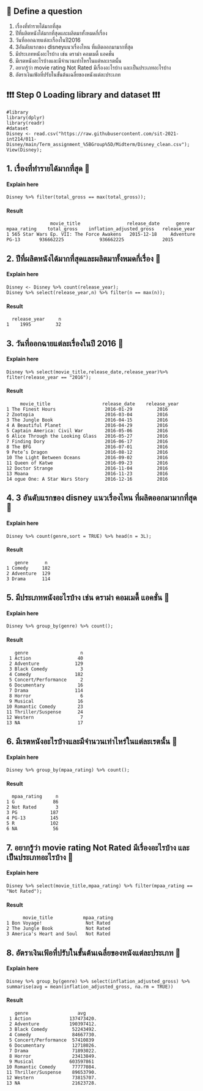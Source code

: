 
 
## 📖 Define a question
1. เรื่องที่ทำรายได้มากที่สุด
2. ปีที่ผลิตหนังได้มากที่สุดและผลิตมาทั้งหมดกี่เรื่อง
3. วันที่ออกฉายแต่ละเรื่องในปี2016
4. 3อันดับแรกของ disneyแนวเรื่องไหน ที่ผลิตออกมามากที่สุด
5. มีประเภทหนังอะไรบ้าง เช่น ดราม่า คอมเมดี้ แอคชั่น
6. มีเรตหนังอะไรบ้างและมีจำนวนเท่าไหรในแต่หละเรตนั้น
7. อยากรู้ว่า movie rating Not Rated มีเรื่องอะไรบ้าง และเป็นประเภทอะไรบ้าง
8. อัตราเงินเฟ้อที่ปรับในขั้นต้นเฉลี่ยของหนังแต่ละประเภท


## ❗❗❗ Step 0 Loading library and dataset ❗❗❗
```{R}
#library
library(dplyr)
library(readr)
#dataset
Disney <- read.csv("https://raw.githubusercontent.com/sit-2021-int214/011-Disney/main/Term_assignment_%5BGroup%5D/Midterm/Disney_clean.csv");
View(Disney);
```

## 1. เรื่องที่ทำรายได้มากที่สุด 🍊
#### Explain here
```{R}
Disney %>% filter(total_gross == max(total_gross));
```
#### Result
```{R}
                movie_title                 release_date      genre     mpaa_rating    total_gross    inflation_adjusted_gross   release_year
1 565 Star Wars Ep. VII: The Force Awakens   2015-12-18     Adventure       PG-13       936662225             936662225              2015
```

## 2. ปีที่ผลิตหนังได้มากที่สุดและผลิตมาทั้งหมดกี่เรื่อง 🍉
#### Explain here
```{R}
Disney <- Disney %>% count(release_year);
Disney %>% select(release_year,n) %>% filter(n == max(n));
```
#### Result
```{R}
  release_year     n
1    1995         32
```


## 3. วันที่ออกฉายแต่ละเรื่องในปี 2016 🍒
#### Explain here
```{R}
Disney %>% select(movie_title,release_date,release_year)%>% filter(release_year == "2016");
```
#### Result
```{R}
     movie_title                   release_date    release_year
1 The Finest Hours                  2016-01-29         2016
2 Zootopia                          2016-03-04         2016
3 The Jungle Book                   2016-04-15         2016
4 A Beautiful Planet                2016-04-29         2016
5 Captain America: Civil War        2016-05-06         2016
6 Alice Through the Looking Glass   2016-05-27         2016
7 Finding Dory                      2016-06-17         2016
8 The BFG                           2016-07-01         2016
9 Pete’s Dragon                     2016-08-12         2016
10 The Light Between Oceans         2016-09-02         2016
11 Queen of Katwe                   2016-09-23         2016
12 Doctor Strange                   2016-11-04         2016
13 Moana                            2016-11-23         2016
14 ogue One: A Star Wars Story      2016-12-16         2016
```


## 4. 3 อันดับแรกของ disney แนวเรื่องไหน ที่ผลิตออกมามากที่สุด 🍅
#### Explain here
```{R}
Disney %>% count(genre,sort = TRUE) %>% head(n = 3L);
```
#### Result
```{R}
   genre      n
1 Comedy     182
2 Adventure  129
3 Drama      114
```

## 5. มีประเภทหนังอะไรบ้าง เช่น ดราม่า คอมเมดี้ แอคชั่น 🍆
#### Explain here
```{R}
Disney %>% group_by(genre) %>% count();
```
#### Result
```{R}
   genre                   n
 1 Action                 40
 2 Adventure             129
 3 Black Comedy            3
 4 Comedy                182
 5 Concert/Performance     2
 6 Documentary            16
 7 Drama                 114
 8 Horror                  6
 9 Musical                16
10 Romantic Comedy        23
11 Thriller/Suspense      24
12 Western                 7
13 NA                     17
```

 
## 6. มีเรตหนังอะไรบ้างและมีจำนวนเท่าไหร่ในแต่ละเรตนั้น 🍎
#### Explain here
```{R}
Disney %>% group_by(mpaa_rating) %>% count();
```
#### Result
```{R}
  mpaa_rating     n
1 G              86
2 Not Rated       3
3 PG            187
4 PG-13         145
5 R             102
6 NA             56
```


## 7. อยากรู้ว่า movie rating Not Rated มีเรื่องอะไรบ้าง และเป็นประเภทอะไรบ้าง 🍋
#### Explain here
```{R}
Disney %>% select(movie_title,mpaa_rating) %>% filter(mpaa_rating == "Not Rated");
```
#### Result
```{R}
      movie_title           mpaa_rating
1 Bon Voyage!                Not Rated
2 The Jungle Book            Not Rated
3 America's Heart and Soul   Not Rated
```


## 8. อัตราเงินเฟ้อที่ปรับในขั้นต้นเฉลี่ยของหนังแต่ละประเภท 🍋
#### Explain here
```{R}
Disney %>% group_by(genre) %>% select(inflation_adjusted_gross) %>% summarise(avg = mean(inflation_adjusted_gross, na.rm = TRUE))
```
#### Result
```{R}
   genre                  avg
 1 Action              137473420.
 2 Adventure           190397412.
 3 Black Comedy         52243492.
 4 Comedy               84667730.
 5 Concert/Performance  57410839 
 6 Documentary          12718026.
 7 Drama                71893022.
 8 Horror               23413849.
 9 Musical             603597861 
10 Romantic Comedy      77777084.
11 Thriller/Suspense    89653790.
12 Western              73815707.
13 NA                   21623728.
```


